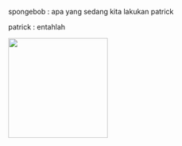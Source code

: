 <p>spongebob : apa yang sedang kita lakukan patrick</p>
<p>patrick    : entahlah</p>
<img src="https://raw.githubusercontent.com/husniramdani/lets-go/master/patrick.jpg" height="200" />
